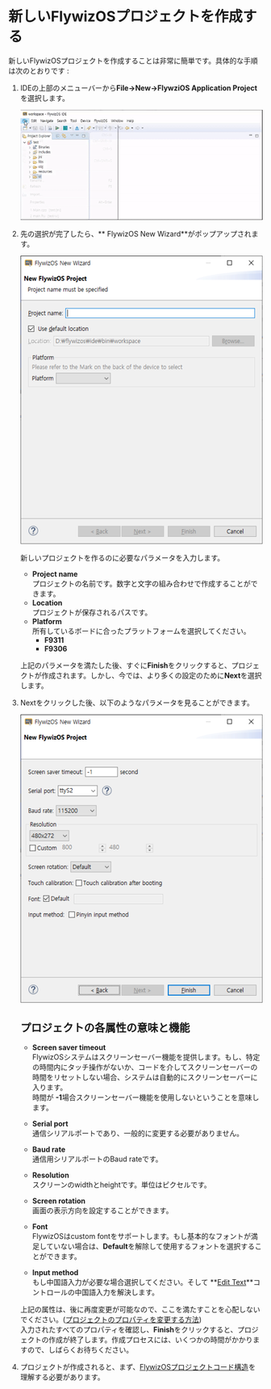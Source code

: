 # <span id="new_flythings_project">新しいFlywizOSプロジェクトを作成する</span>
 新しいFlywizOSプロジェクトを作成することは非常に簡単です。具体的な手順は次のとおりです :
1. IDEの上部のメニューバーから**File->New->FlywziOS Application Project**を選択します。

   ![](assets/ide/new_flythings_project.gif)  

2. 先の選択が完了したら、** FlywizOS New Wizard**がポップアップされます。  
    
   ![](assets/ide/wizard_new_project_page1.png)  

   新しいプロジェクトを作るのに必要なパラメータを入力します。

   * **Project name**  
    プロジェクトの名前です。数字と文字の組み合わせで作成することができます。
   * **Location**  
    プロジェクトが保存されるパスです。
   * **Platform**  
    所有しているボードに合ったプラットフォームを選択してください。
     - **F9311**  
     - **F9306**  
   
   上記のパラメータを満たした後、すぐに**Finish**をクリックすると、プロジェクトが作成されます。しかし、今では、より多くの設定のために**Next**を選択します。   
3. Nextをクリックした後、以下のようなパラメータを見ることができます。  
      
   ![](assets/ide/wizard_new_project_page2.png)      
   
   ## プロジェクトの各属性の意味と機能
   * **Screen saver timeout**  
     FlywizOSシステムはスクリーンセーバー機能を提供します。もし、特定の時間内にタッチ操作がないか、コードを介してスクリーンセーバーの時間をリセットしない場合、システムは自動的にスクリーンセーバーに入ります。  
     時間が **-1**場合スクリーンセーバー機能を使用しないということを意味します。
   
   * **Serial port**  
    通信シリアルポートであり、一般的に変更する必要がありません。
   
   * **Baud rate**   
    通信用シリアルポートのBaud rateです。
   
   * **Resolution**  
    スクリーンのwidthとheightです。単位はピクセルです。

   * **Screen rotation**  
    画面の表示方向を設定することができます。
   
   * **Font**  
    FlywizOSはcustom fontをサポートします。もし基本的なフォントが満足していない場合は、**Default**を解除して使用するフォントを選択することができます。
   
   * **Input method**  
    もし中国語入力が必要な場合選択してください。そして **[Edit Text](edittext.md)**コントロールの中国語入力を解決します。

   上記の属性は、後に再度変更が可能なので、ここを満たすことを心配しないでください。([プロジェクトのプロパティを変更する方法](set_project_properties.md))  
   入力されたすべてのプロパティを確認し、**Finish**をクリックすると、プロジェクトの作成が終了します。作成プロセスには、いくつかの時間がかかりますので、しばらくお待ちください。  

4. プロジェクトが作成されると、まず、[FlywizOSプロジェクトコード構造](project_structure＃project_structure.md)を理解する必要があります。

